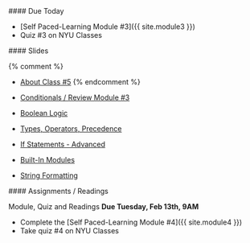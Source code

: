 <article class="due" markdown="block">
####  Due Today

* [Self Paced-Learning Module #3]({{ site.module3 }})
* Quiz #3 on NYU Classes

</article>

<article class="slides" markdown="block">
####  Slides

{% comment %}
* [About Class #5](classes/05/meta.html)
{% endcomment %}

* [Conditionals / Review Module #3](classes/05/review-conditionals.html)
* [Boolean Logic](classes/05/boolean-logic.html)
* [Types, Operators, Precedence](classes/05/types-operators-precedence.html)
* [If Statements - Advanced](classes/05/if-statements-advanced.html)
* [Built-In Modules](classes/05/modules.html)
* [String Formatting](classes/05/string-formatting.html)

</article>

<article class="assignments" markdown="block">
####  Assignments / Readings		

Module, Quiz and Readings __Due Tuesday, Feb 13th, 9AM__

* Complete the [Self Paced-Learning Module #4]({{ site.module4 }})
* Take quiz #4 on NYU Classes

<!--
Readings

* Read {{ site.bookq }} - Chapter 1

Assignments 

1. [questions.py](homework/hw01/questions.py) - 9 points
-->
</article>
<!--
<a name="class5"></a>

### Slides

### Handouts
[User Input, Type Conversion, Functions, If Statements](resources/handouts/class05/input-types-if.pdf) 

### Readings
* {{ site.bookq }} - Chapter 4 (Decision Structures and Boolean Logic)
* [{{ site.bookt }} - Chapter 5](http://openbookproject.net/thinkcs/python/english3e/conditionals.html) (but skip 5.9 and 5.12)

###  Vocabulary
See [the glossary](http://openbookproject.net/thinkcs/python/english3e/conditionals.html#glossary) in {{site.bookt}}, Chapter 5.
-->
